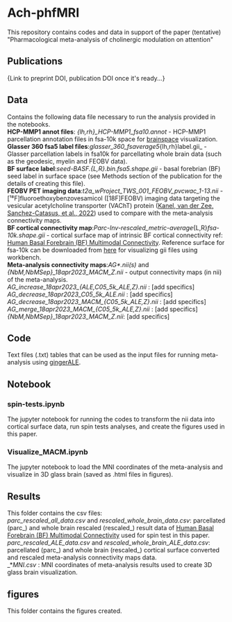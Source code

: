 # Ach-phfMRI

This repository contains codes and data in support of the paper (tentative) "Pharmacological meta-analysis of cholinergic modulation on attention" 

## Publications

{Link to preprint DOI, publication DOI once it's ready...}

## Data

Contains the following data file necessary to run the analysis provided in the notebooks.\
**HCP-MMP1 annot files**: *{lh,rh}_HCP-MMP1_fsa10.annot* - HCP-MMP1 parcellation annotation files in fsa-10k space for [brainspace](https://brainspace.readthedocs.io/en/stable/index.html) visualization.\
**Glasser 360 fsa5 label files**:_glasser_360_fsaverage5_{lh,rh}label.gii_ - Glasser parcellation labels in fsa10k for parcellating whole brain data (such as the geodesic, myelin and FEOBV data).\
**BF surface label**:_seed-BASF.{L,R}.bin.fsa5.shape.gii_ - basal forebrian (BF) seed label in surface space (see Methods section of the publication for the details of creating this file).\
**FEOBV PET imaging data**:_t2a_wProject_TWS_001_FEOBV_pvcwac_1-13.nii_ -  [¹⁸F]fluoroethoxybenzovesamicol ([18F]FEOBV) imaging data targeting the vesicular acetylcholine transporter (VAChT) protein ([Kanel, van der Zee, Sanchez-Catasus, et al., 2022](https://www.sciencedirect.com/science/article/pii/S2589958922000111)) used to compare with the meta-analysis connectivity maps.\
**BF cortical connectivity map**:_Parc-Inv-rescaled_metric-average_{L,R}_fsa-10k.shape.gii_ - cortical surface map of intrinsic BF cortical connectivity ref: [Human Basal Forebrain (BF) Multimodal Connectivity](https://github.com/sudesnac/HumanBF-Connectivity). 
Reference surface for fsa-10k can be downloaded from [here](https://github.com/MICA-MNI/BrainSpace/tree/master/brainspace/datasets/surfaces) for visualizing gii files using workbench.\
**Meta-analysis connectivity maps**:_AG*.nii(s)_ and *{NbM,NbMSep}_18apr2023_MACM_Z.nii* - output connectivity maps (in nii) of the meta-analysis. \
*AG_increase_18apr2023_{ALE,C05_5k_ALE,Z}.nii* : [add specifics] \
*AG_decrease_18apr2023_C05_5k_ALE.nii* : [add specifics] \
*AG_decrease_18apr2023_MACM_{C05_5k_ALE,Z}.nii* : [add specifics] \
*AG_merge_18apr2023_MACM_{C05_5k_ALE,Z}.nii* : [add specifics] \
*{NbM,NbMSep}_18apr2023_MACM_Z.nii*: [add specifics]


## Code

Text files (.txt) tables that can be used as the input files for running meta-analysis using [gingerALE](http://www.brainmap.org/ale/). 

## Notebook

### spin-tests.ipynb
The jupyter notebook for running the codes to transform the nii data into cortical surface data, run spin tests analyses, and create the figures used in this paper.
### Visualize_MACM.ipynb
The jupyter notebook to load the MNI coordinates of the meta-analysis and visualize in 3D glass brain (saved as .html files in figures).


## Results

This folder contains the csv files: \
_parc_rescaled_all_data.csv_ and _rescaled_whole_brain_data.csv_: parcellated (parc_) and whole brain rescaled (rescaled_) result data of [Human Basal Forebrain (BF) Multimodal Connectivity](https://github.com/sudesnac/HumanBF-Connectivity) used for spin test in this paper. \
_parc_rescaled_ALE_data.csv_ and _rescaled_whole_brain_ALE_data.csv_: parcellated (parc_) and whole brain (rescaled_) cortical surface converted and rescaled meta-analysis connectivity maps data. \
_*_MNI.csv_ : MNI coordinates of meta-analysis results used to create 3D glass brain visualization.

## figures

This folder contains the figures created.
